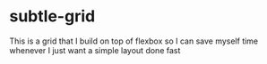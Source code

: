 # subtle-grid
This is a grid that I build on top of flexbox so I can save myself time whenever I just want a simple layout done fast
